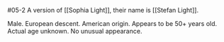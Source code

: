 #05-2
A version of [[Sophia Light]], their name is [[Stefan Light]].

Male. European descent. American origin. Appears to be 50+ years old. Actual age unknown. No unusual appearance.